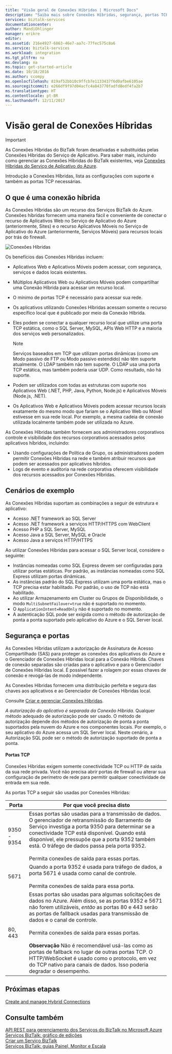```yaml
---
title: "Visão geral de Conexões Híbridas | Microsoft Docs"
description: "Saiba mais sobre Conexões Híbridas, segurança, portas TCP e configurações com suporte. MABS, WABS."
services: biztalk-services
documentationcenter: 
author: MandiOhlinger
manager: erikre
editor: 
ms.assetid: 216e4927-6863-46e7-aa7c-77fec575c8a6
ms.service: biztalk-services
ms.workload: integration
ms.tgt_pltfrm: na
ms.devlang: na
ms.topic: get-started-article
ms.date: 10/18/2016
ms.author: ccompy
ms.openlocfilehash: 819af52bb10c9ffcb7e1133437f6d0afbe6105ae
ms.sourcegitcommit: e266df9f97d04acfc4a843770fadfd8edf4fa2b7
ms.translationtype: HT
ms.contentlocale: pt-BR
ms.lasthandoff: 12/11/2017
---
```

# <a name="hybrid-connections-overview"></a>Visão geral de Conexões Híbridas

> [!IMPORTANT]
> As Conexões Híbridas do BizTalk foram desativadas e substituídas pelas Conexões Híbridas do Serviço de Aplicativo. Para saber mais, incluindo como gerenciar as Conexões Híbridas do BizTalk existentes, veja [Conexões Híbridas do Serviço de Aplicativo do Azure](../app-service/app-service-hybrid-connections.md).

Introdução a Conexões Híbridas, lista as configurações com suporte e também as portas TCP necessárias.

## <a name="what-is-a-hybrid-connection"></a>O que é uma conexão híbrida
As Conexões Híbridas são um recurso dos Serviços BizTalk do Azure. Conexões híbridas fornecem uma maneira fácil e conveniente de conectar o recurso de Aplicativos Web no Serviço de Aplicativo do Azure (anteriormente, Sites) e o recurso Aplicativos Móveis no Serviço de Aplicativo do Azure (anteriormente, Serviços Móveis) para recursos locais por trás do firewall.

![Conexões Híbridas][HCImage]

Os benefícios das Conexões Híbridas incluem:

* Aplicativos Web e Aplicativos Móveis podem acessar, com segurança, serviços e dados locais existentes.
* Múltiplos Aplicativos Web ou Aplicativos Móveis podem compartilhar uma Conexão Híbrida para acessar um recurso local.
* O mínimo de portas TCP é necessário para acessar sua rede.
* Os aplicativos utilizando Conexões Híbridas acessam somente o recurso específico local que é publicado por meio da Conexão Híbrida.
* Eles podem se conectar a qualquer recurso local que utilize uma porta TCP estática, como o SQL Server, MySQL, APIs Web HTTP e a maioria dos serviços web personalizados.
  
  > [!NOTE]
  > Serviços baseados em TCP que utilizam portas dinâmicas (como um Modo passivo de FTP ou Modo passivo estendido) não têm suporte atualmente. O LDAP também não tem suporte. O LDAP usa uma porta TCP estática, mas também poderia usar UDP. Como resultado, não há suporte.
  > 
  > 
* Podem ser utilizados com todas as estruturas com suporte nos Aplicativos Web (.NET, PHP, Java, Python, Node.js) e Aplicativos Móveis (Node.js, .NET).
* Os Aplicativos Web e Aplicativos Móveis podem acessar recursos locais exatamente do mesmo modo que fariam se o Aplicativo Web ou Móvel estivesse em sua rede local. Por exemplo, a mesma cadeia de conexão utilizada localmente também pode ser utilizada no Azure.

As Conexões Híbridas também fornecem aos administradores corporativos controle e visibilidade dos recursos corporativos acessados pelos aplicativos híbridos, incluindo:

* Usando configurações de Política de Grupo, os administradores podem permitir Conexões Híbridas na rede e também atribuir recursos que podem ser acessados por aplicativos híbridos.
* Logs de evento e auditoria na rede corporativa oferecem visibilidade dos recursos acessados por Conexões Híbridas.

## <a name="example-scenarios"></a>Cenários de exemplo
As Conexões Híbridas suportam as combinações a seguir de estrutura e aplicativo:

* Acesso .NET framework ao SQL Server
* Acesso .NET framework a serviços HTTP/HTTPS com WebClient
* Acesso PHP a SQL Server, MySQL
* Acesso Java a SQL Server, MySQL e Oracle
* Acesso Java a serviços HTTP/HTTPS

Ao utilizar Conexões Híbridas para acessar o SQL Server local, considere o seguinte:

* Instâncias nomeadas como SQL Express devem ser configuradas para utilizar portas estáticas. Por padrão, as instâncias nomeadas como SQL Express utilizam portas dinâmicas.
* As instâncias padrão do SQL Express utilizam uma porta estática, mas o TCP precisa estar habilitado. Por padrão, o uso de TCP não está habilitado.
* Ao utilizar Armazenamento em Cluster ou Grupos de Disponibilidade, o modo `MultiSubnetFailover=true` não é suportado no momento.
* O `ApplicationIntent=ReadOnly` não é suportado no momento.
* A autenticação SQL pode ser exigida como o método de autorização de ponta a ponta suportado pelo aplicativo do Azure e o SQL Server local.

## <a name="security-and-ports"></a>Segurança e portas
As Conexões Híbridas utilizam a autorização de Assinatura de Acesso Compartilhado (SAS) para proteger as conexões dos aplicativos do Azure e o Gerenciador de Conexões Híbridas local para a Conexão Híbrida. Chaves de conexão separadas são criadas para o aplicativo e para o Gerenciador de Conexões Híbridas local. É possível fazer a rolagem por essas chaves de conexão e revogá-las de modo independente.

As Conexões Híbridas fornecem uma distribuição perfeita e segura das chaves aos aplicativos e ao Gerenciador de Conexões Híbridas local.

Consulte [Criar e gerenciar Conexões Híbridas](integration-hybrid-connection-create-manage.md).

*A autorização do aplicativo é separada da Conexão Híbrida*. Qualquer método adequado de autorização pode ser usado. O método de autorização depende dos métodos de autorização de ponta a ponta suportados pela nuvem do Azure e nos componentes locais. Por exemplo, o seu aplicativo do Azure acessa um SQL Server local. Neste cenário, a Autorização SQL pode ser o método de autorização suportado de ponta a ponta.

#### <a name="tcp-ports"></a>Portas TCP
Conexões Híbridas exigem somente conectividade TCP ou HTTP de saída da sua rede privada. Você não precisa abrir portas de firewall ou alterar sua configuração de perímetro de rede para permitir qualquer conectividade de entrada em sua rede.

As portas TCP a seguir são usadas por Conexões Híbridas:

| Porta | Por que você precisa disto |
| --- | --- |
| 9350 - 9354 |Essas portas são usadas para a transmissão de dados. O gerenciador de retransmissão do Barramento de Serviço investiga a porta 9350 para determinar se a conectividade TCP está disponível. Quando está disponível, ele pressupõe que a porta 9352 também está. O tráfego de dados passa pela porta 9352. <br/><br/>Permita conexões de saída para essas portas. |
| 5671 |Quando a porta 9352 é usada para tráfego de dados, a porta 5671 é usada como canal de controle. <br/><br/>Permita conexões de saída para essa porta. |
| 80, 443 |Essas portas são usadas para algumas solicitações de dados no Azure. Além disso, se as portas 9352 e 5671 não forem utilizáveis, *então* as portas 80 e 443 serão as portas de fallback usadas para transmissão de dados e o canal de controle.<br/><br/>Permita conexões de saída para essas portas. <br/><br/>**Observação** Não é recomendável usá-las como as portas de fallback no lugar de outras portas TCP. O HTTP/WebSocket é usado como o protocolo, em vez do TCP nativo para canais de dados. Isso poderia degradar o desempenho. |

## <a name="next-steps"></a>Próximas etapas
[Create and manage Hybrid Connections](integration-hybrid-connection-create-manage.md)

## <a name="see-also"></a>Consulte também
[API REST para gerenciamento dos Serviços do BizTalk no Microsoft Azure](http://msdn.microsoft.com/library/azure/dn232347.aspx)  
[Serviços BizTalk: gráfico de edições](biztalk-editions-feature-chart.md)  
[Criar um Serviço BizTalk](biztalk-provision-services.md)  
[Serviços BizTalk: guias Painel, Monitor e Escala](biztalk-dashboard-monitor-scale-tabs.md)  

[HCImage]: ./media/integration-hybrid-connection-overview/WABS_HybridConnectionImage.png
